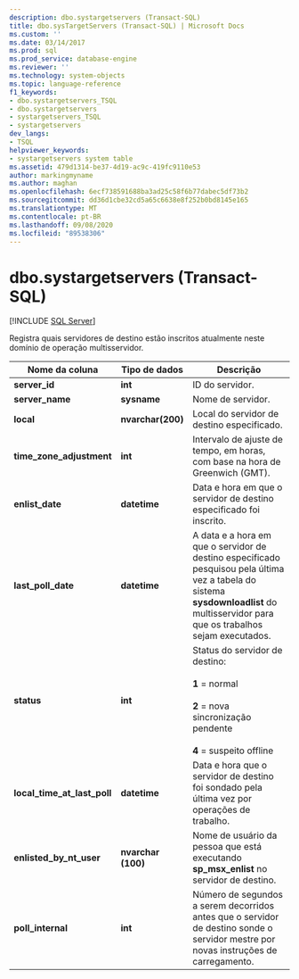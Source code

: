```yaml
---
description: dbo.systargetservers (Transact-SQL)
title: dbo.sysTargetServers (Transact-SQL) | Microsoft Docs
ms.custom: ''
ms.date: 03/14/2017
ms.prod: sql
ms.prod_service: database-engine
ms.reviewer: ''
ms.technology: system-objects
ms.topic: language-reference
f1_keywords:
- dbo.systargetservers_TSQL
- dbo.systargetservers
- systargetservers_TSQL
- systargetservers
dev_langs:
- TSQL
helpviewer_keywords:
- systargetservers system table
ms.assetid: 479d1314-be37-4d19-ac9c-419fc9110e53
author: markingmyname
ms.author: maghan
ms.openlocfilehash: 6ecf738591688ba3ad25c58f6b77dabec5df73b2
ms.sourcegitcommit: dd36d1cbe32cd5a65c6638e8f252b0bd8145e165
ms.translationtype: MT
ms.contentlocale: pt-BR
ms.lasthandoff: 09/08/2020
ms.locfileid: "89538306"
---
```

# <a name="dbosystargetservers-transact-sql"></a>dbo.systargetservers (Transact-SQL)
[!INCLUDE [SQL Server](../../includes/applies-to-version/sqlserver.md)]

  Registra quais servidores de destino estão inscritos atualmente neste domínio de operação multisservidor.  
  
|Nome da coluna|Tipo de dados|Descrição|  
|-----------------|---------------|-----------------|  
|**server_id**|**int**|ID do servidor.|  
|**server_name**|**sysname**|Nome de servidor.|  
|**local**|**nvarchar(200)**|Local do servidor de destino especificado.|  
|**time_zone_adjustment**|**int**|Intervalo de ajuste de tempo, em horas, com base na hora de Greenwich (GMT).|  
|**enlist_date**|**datetime**|Data e hora em que o servidor de destino especificado foi inscrito.|  
|**last_poll_date**|**datetime**|A data e a hora em que o servidor de destino especificado pesquisou pela última vez a tabela do sistema **sysdownloadlist** do multisservidor para que os trabalhos sejam executados.|  
|**status**|**int**|Status do servidor de destino:<br /><br /> **1** = normal<br /><br /> **2** = nova sincronização pendente<br /><br /> **4** = suspeito offline|  
|**local_time_at_last_poll**|**datetime**|Data e hora que o servidor de destino foi sondado pela última vez por operações de trabalho.|  
|**enlisted_by_nt_user**|**nvarchar (100)**|Nome de usuário da pessoa que está executando **sp_msx_enlist** no servidor de destino.|  
|**poll_internal**|**int**|Número de segundos a serem decorridos antes que o servidor de destino sonde o servidor mestre por novas instruções de carregamento.|  
  
  
